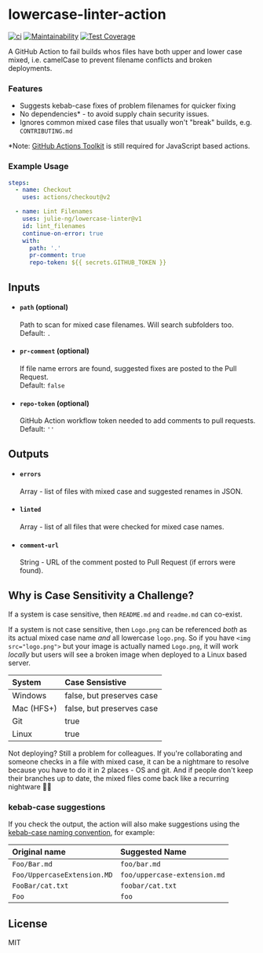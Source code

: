 # lowercase-linter-action

[![ci](https://github.com/julie-ng/lowercase-linter-action/actions/workflows/ci.yaml/badge.svg)](https://github.com/julie-ng/lowercase-linter-action/actions/workflows/ci.yaml)
[![Maintainability](https://api.codeclimate.com/v1/badges/d456de827d1bc27addb0/maintainability)](https://codeclimate.com/github/julie-ng/lowercase-linter-action/maintainability)
[![Test Coverage](https://api.codeclimate.com/v1/badges/d456de827d1bc27addb0/test_coverage)](https://codeclimate.com/github/julie-ng/lowercase-linter-action/test_coverage)

A GitHub Action to fail builds whos files have both upper and lower case mixed, i.e. camelCase to prevent filename conflicts and broken deployments.

### Features

- Suggests kebab-case fixes of problem filenames for quicker fixing
- No dependencies* - to avoid supply chain security issues.
- Ignores common mixed case files that usually won't "break" builds, e.g. `CONTRIBUTING.md`

*Note: [GitHub Actions Toolkit](https://github.com/actions/toolkit) is still required for JavaScript based actions. 

### Example Usage

```yaml
steps:
  - name: Checkout
    uses: actions/checkout@v2

  - name: Lint Filenames
    uses: julie-ng/lowercase-linter@v1
    id: lint_filenames
    continue-on-error: true
    with:
      path: '.'
      pr-comment: true
      repo-token: ${{ secrets.GITHUB_TOKEN }}
```

## Inputs

- #### `path` (optional)  
  Path to scan for mixed case filenames. Will search subfolders too.  
  Default: `.`

- #### `pr-comment`  (optional)
  If file name errors are found, suggested fixes are posted to the Pull Request.  
  Default: `false`

- #### `repo-token`  (optional)
  GitHub Action workflow token needed to add comments to pull requests.  
  Default: `''`
  
## Outputs

- #### `errors`    
  Array - list of files with mixed case and suggested renames in JSON.

- #### `linted`   
  Array - list of all files that were checked for mixed case names.

- #### `comment-url`  
  String - URL of the comment posted to Pull Request (if errors were found).

## Why is Case Sensitivity a Challenge?

If a system is case sensitive, then `README.md` and `readme.md` can co-exist. 

If a system is not case sensitive, then `Logo.png` can be referenced _both_ as its actual mixed case name _and_ all lowercase `logo.png`. So if you have `<img src="logo.png">` but your image is actually named `Logo.png`, it will work *locally* but users will see a broken image when deployed to a Linux based server.

| System | Case Sensistive |
|:--|:--|
| Windows | false, but preserves case |
| Mac (HFS+) | false, but preserves case |
| Git | true |
| Linux | true |

Not deploying? Still a problem for colleagues. If you're collaborating and someone checks in a file with mixed case, it can be a nightmare to resolve because you have to do it in 2 places - OS and git. And if people don't keep their branches up to date, the mixed files come back like a recurring nightware 😵‍💫

### kebab-case suggestions

If you check the output, the action will also make suggestions using the [kebab-case naming convention](https://en.wikipedia.org/wiki/Letter_case#Kebab_case), for example:

| Original name | Suggested Name |
|:--|:--|
| `Foo/Bar.md` | `foo/bar.md` |
| `Foo/UppercaseExtension.MD` | `foo/uppercase-extension.md` |
| `FooBar/cat.txt` | `foobar/cat.txt` |
| `Foo` | `foo` |

## License

MIT